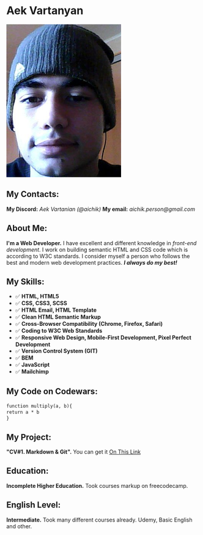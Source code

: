 # Aek Vartanyan

![My Image](img/my_img.jpg "It's me")

## My Contacts:

**My Discord:** _Aek Vartanian (@aichik)_
**My email:** _aichik.person@gmail.com_

## About Me:

**I'm a Web Developer.** I have excellent and different knowledge in _front-end development_. I work on building semantic HTML and CSS code which is according to W3C standards. I consider myself a person who follows the best and modern web development practices. **_I always do my best!_**

## My Skills:

- ✅ **HTML, HTML5**
- ✅ **CSS, CSS3, SCSS**
- ✅ **HTML Email, HTML Template**
- ✅ **Clean HTML Semantic Markup**
- ✅ **Cross-Browser Compatibility (Chrome, Firefox, Safari)**
- ✅ **Coding to W3C Web Standards**
- ✅ **Responsive Web Design, Mobile-First Development, Pixel Perfect Development**
- ✅ **Version Control System (GIT)**
- ✅ **BEM**
- ✅ **JavaScript**
- ✅ **Mailchimp**

## My Code on Codewars:

```
function multiply(a, b){
return a * b
}
```

## My Project:

**"CV#1. Markdown & Git".** You can get it [On This Link](https://aichik.github.io/rsschool-cv/cv "Markdown & Git")

## Education:

**Incomplete Higher Education.** Took courses markup on freecodecamp.

## English Level:

**Intermediate.** Took many different courses already. Udemy, Basic English and other.
